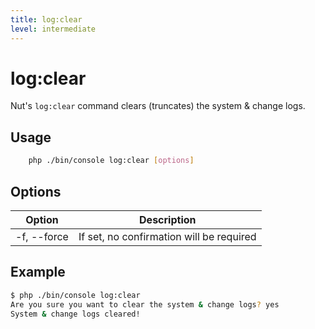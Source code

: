 ```yaml
---
title: log:clear
level: intermediate
---
```

log:clear
=========

Nut's `log:clear` command clears (truncates) the system & change logs.

## Usage

```bash
    php ./bin/console log:clear [options]
```


## Options

| Option | Description |
|--------|-------------|
| -f, --force | If set, no confirmation will be required


## Example

```bash
$ php ./bin/console log:clear
Are you sure you want to clear the system & change logs? yes
System & change logs cleared!
```

